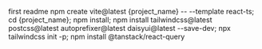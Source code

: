 first readme 
npm create vite@latest {project_name} -- --template react-ts; cd {project_name}; npm install; npm install tailwindcss@latest postcss@latest autoprefixer@latest daisyui@latest --save-dev; npx tailwindcss init -p; npm install @tanstack/react-query